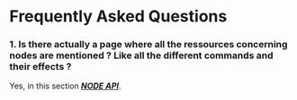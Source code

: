 # Frequently Asked Questions

### 1. Is there actually a page where all the ressources concerning nodes are mentioned ? Like all the different commands and their effects ?

Yes, in this section [_**NODE API**_](/waves-api-and-sdk/waves-node-rest-api.md).





